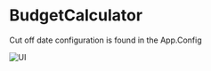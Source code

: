 # BudgetCalculator

Cut off date configuration is found in the App.Config

![UI](https://i.imgur.com/3WsgEb9.png)
